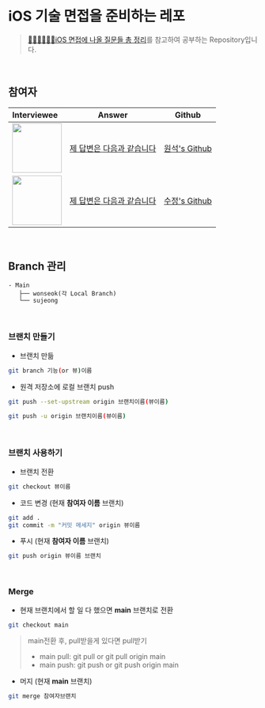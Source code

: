 # iOS 기술 면접을 준비하는 레포
> [👨🏻‍💻👩🏻‍💻iOS 면접에 나올 질문들 총 정리](https://github.com/JeaSungLEE/iOSInterviewquestions)를 참고하여 공부하는 Repository입니다.  


<br>

## 참여자
| Interviewee | Answer | Github |
|:----------|:-----:|:-----:|
|<img width=100px src=https://user-images.githubusercontent.com/42789819/111863006-285cb580-899c-11eb-8977-3c251851fdca.png> | [제 답변은 다음과 같습니다](./원석)| [원석's Github](www.github.com/snowedev) |
|<img width=100px src=https://user-images.githubusercontent.com/42789819/111863005-2692f200-899c-11eb-893d-bf7a4d30024b.jpeg> | [제 답변은 다음과 같습니다](./수정)| [수정's Github](www.github.com/suzumsz) |


<br>

## Branch 관리

```
- Main
   ├── wonseok(각 Local Branch)
   └── sujeong
```


<br>

### **브랜치 만들기**

- 브랜치 만듦

```bash
git branch 기능(or 뷰)이름
```

- 원격 저장소에 로컬 브랜치 push

```bash
git push --set-upstream origin 브랜치이름(뷰이름)
```
```bash
git push -u origin 브랜치이름(뷰이름)
```


<br>

### **브랜치 사용하기**
- 브랜치 전환

```bash
git checkout 뷰이름
```

- 코드 변경 (현재 **참여자 이름** 브랜치)

```bash
git add .
git commit -m "커밋 메세지" origin 뷰이름
```

- 푸시 (현재 **참여자 이름** 브랜치)

```bash
git push origin 뷰이름 브랜치
```


<br>

### **Merge**
- 현재 브랜치에서 할 일 다 했으면 **main** 브랜치로 전환

```bash
git checkout main
```

> main전환 후, pull받을게 있다면 pull받기
> - main pull: git pull or git pull origin main
> - main push: git push or git push origin main

- 머지 (현재 **main** 브랜치)

```bash
git merge 참여자브랜치
```